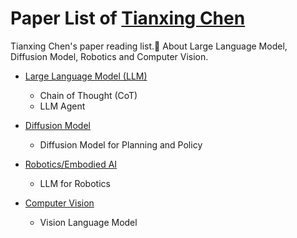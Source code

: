 # Paper List of [Tianxing Chen](https://chen-tianxing.github.io)
Tianxing Chen's paper reading list.📝
About Large Language Model, Diffusion Model, Robotics and Computer Vision.

* [Large Language Model (LLM)](./topics/llm.md)
  * Chain of Thought (CoT)
  * LLM Agent


* [Diffusion Model](./topics/diffusion_model.md)
  * Diffusion Model for Planning and Policy

* [Robotics/Embodied AI](./topics/robotics_embodiedai.md)
  * LLM for Robotics

* [Computer Vision](./topics/cv.md)
  * Vision Language Model
